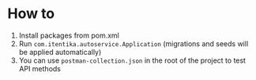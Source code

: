 # How to
1. Install packages from pom.xml
2. Run `com.itentika.autoservice.Application` (migrations and seeds will be applied automatically)
3. You can use `postman-collection.json` in the root of the project to test API methods

